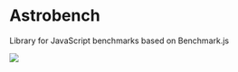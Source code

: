 # Astrobench

Library for JavaScript benchmarks based on Benchmark.js

![](https://raw.githubusercontent.com/kupriyanenko/astrobench/gh-pages/screen.png)
